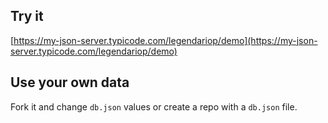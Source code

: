 ## Try it

[https://my-json-server.typicode.com/legendariop/demo](https://my-json-server.typicode.com/legendariop/demo)

## Use your own data

Fork it and change `db.json` values or create a repo with a `db.json` file.

